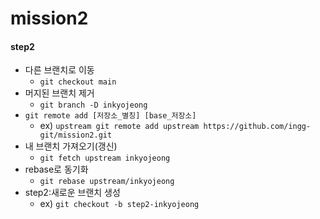 # mission2

#### step2

- 다른 브랜치로 이동
  - `git checkout main`
- 머지된 브랜치 제거
  - `git branch -D inkyojeong`
- `git remote add [저장소_별칭] [base_저장소]`
  - ex) `upstream git remote add upstream https://github.com/ingg-git/mission2.git`
- 내 브랜치 가져오기(갱신)
  - `git fetch upstream inkyojeong`
- rebase로 동기화
  - `git rebase upstream/inkyojeong`
- step2:새로운 브랜치 생성
  - ex) `git checkout -b step2-inkyojeong`
